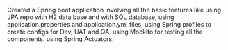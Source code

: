 Created a Spring boot application involving all the basic features like using JPA repo with H2 data base and with SQL database, 
using application.properties and application.yml files, 
using Spring profiles to create configs for Dev, UAT and QA.
using Mockito for testing all the components.
using Spring Actuators.
